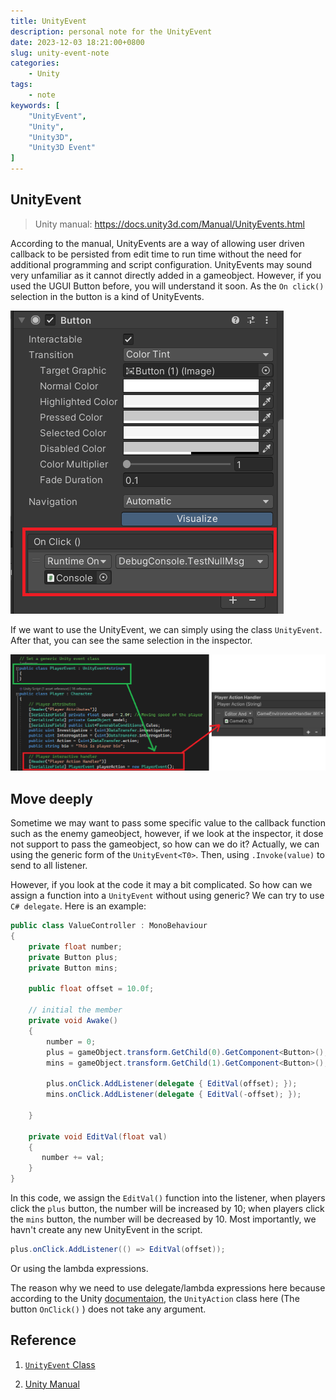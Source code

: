 ```yaml
---
title: UnityEvent
description: personal note for the UnityEvent
date: 2023-12-03 18:21:00+0800
slug: unity-event-note
categories:
    - Unity
tags:
    - note
keywords: [
    "UnityEvent",
    "Unity",
    "Unity3D",
    "Unity3D Event"
]
---
```

## UnityEvent

> Unity manual: <https://docs.unity3d.com/Manual/UnityEvents.html>

According to the manual, UnityEvents are a way of allowing user driven callback to be persisted from edit time to run time without the need for additional programming and script configuration. UnityEvents may sound very unfamiliar as it cannot directly added in a gameobject. However, if you used the UGUI Button before, you will understand it soon. As the `On click()` selection in the button is a kind of UnityEvents.

![Button Inspector](src/image2.png)

If we want to use the UnityEvent, we can simply using the class `UnityEvent`. After that, you can see the same selection in the inspector.

![Custom script](src/image1.png)

## Move deeply

Sometime we may want to pass some specific value to the callback function such as the enemy gameobject, however, if we look at the inspector, it dose not support to pass the gameobject, so how can we do it? Actually, we can using the generic form of the `UnityEvent<T0>`. Then, using `.Invoke(value)` to send to all listener.  

However, if you look at the code it may a bit complicated. So how can we assign a function into a `UnityEvent` without using generic? We can try to use `C# delegate`. Here is an example:

```C#
public class ValueController : MonoBehaviour
{
    private float number;
    private Button plus;
    private Button mins;

    public float offset = 10.0f;

    // initial the member
    private void Awake()
    {
        number = 0;
        plus = gameObject.transform.GetChild(0).GetComponent<Button>();
        mins = gameObject.transform.GetChild(1).GetComponent<Button>();
        
        plus.onClick.AddListener(delegate { EditVal(offset); });
        mins.onClick.AddListener(delegate { EditVal(-offset); });

    }

    private void EditVal(float val)
    {
       number += val;
    }
}
```

In this code, we assign the `EditVal()` function into the listener, when players click the `plus` button, the number will be increased by 10; when players click the `mins` button, the number will be decreased by 10. Most importantly, we havn't create any new UnityEvent in the script.

```C#
plus.onClick.AddListener(() => EditVal(offset));
```

Or using the lambda expressions.  

The reason why we need to use delegate/lambda expressions here because according to the Unity [documentaion](https://docs.unity3d.com/2018.3/Documentation/ScriptReference/Events.UnityEvent.AddListener.html), the ``UnityAction`` class here (The button ``OnClick()`` ) does not take any argument.

## Reference

1. [``UnityEvent`` Class](https://docs.unity3d.com/2018.3/Documentation/ScriptReference/Events.UnityEvent.html)

2. [Unity Manual](https://docs.unity3d.com/Manual/UnityEvents.html)
